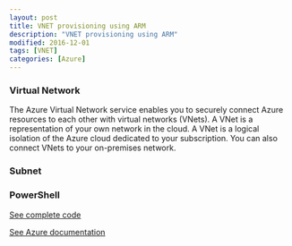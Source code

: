 ```yaml
---
layout: post
title: VNET provisioning using ARM
description: "VNET provisioning using ARM"
modified: 2016-12-01
tags: [VNET]
categories: [Azure]
---
```

### Virtual Network
The Azure Virtual Network service enables you to securely connect Azure resources to each other with virtual networks (VNets). A VNet is a representation of your own network in the cloud. A VNet is a logical isolation of the Azure cloud dedicated to your subscription. You can also connect VNets to your on-premises network.

### Subnet

### PowerShell

[See complete code](https://github.com/AjeetChouksey/armresources/blob/master/network/azure365.vnet.json)

[See Azure documentation](https://docs.microsoft.com/en-us/azure/virtual-network/virtual-networks-overview)